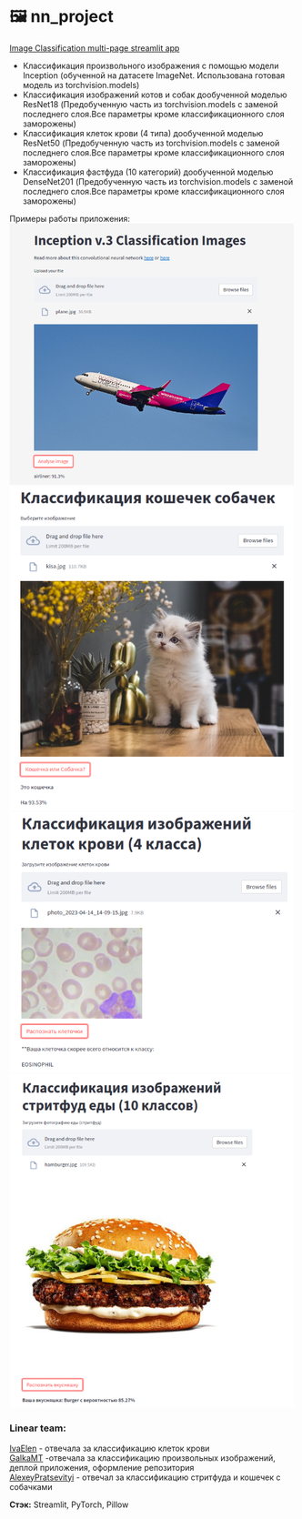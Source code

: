 # :framed_picture: nn_project
[Image Classification multi-page streamlit app](https://galkamt-nn-project-streamlit-app-m9zubm.streamlit.app/)<br>

- Классификация произвольного изображения с помощью модели Inception (обученной на датасете ImageNet. Использована готовая модель из torchvision.models)<br>
- Классификация изображений котов и собак дообученной моделью ResNet18 (Предобученную часть из torchvision.models с заменой последнего слоя.Все параметры кроме классификационного слоя заморожены)<br>
- Классификация клеток крови (4 типа) дообученной моделью ResNet50 (Предобученную часть из torchvision.models с заменой последнего слоя.Все параметры кроме классификационного слоя заморожены)<br>
- Классификация фастфуда (10 категорий) дообученной моделью DenseNet201 (Предобученную часть из torchvision.models с заменой последнего слоя.Все параметры кроме классификационного слоя заморожены) <br>

Примеры работы приложения: <br>
<img src="./example_pic_1.png" width="500"> <img src="./example_pic_2.png" width="500"> <br>
<img src="./example_pic_3.png" width="500"> <img src="./example_pic_4.png" width="500"> <br>

### Linear team:<br>
[IvaElen](https://github.com/IvaElen) - отвечала за классификацию клеток крови<br>
[GalkaMT](https://github.com/GalkaMT) -отвечала за классификацию произвольных изображений, деплой приложения, оформление репозитория<br>
[AlexeyPratsevityi](https://github.com/AlexeyPratsevityi) - отвечал за классификацию стритфуда и кошечек с собачками<br>

**Стэк:** Streamlit, PyTorch, Pillow
